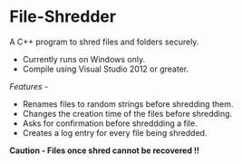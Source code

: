 File-Shredder
=============

A C++ program to shred files and folders securely.

- Currently runs on Windows only.
- Compile using Visual Studio 2012 or greater.

*Features* -

- Renames files to random strings before shredding them.
- Changes the creation time of the files before shredding.
- Asks for confirmation before shreddding a file.
- Creates a log entry for every file being shredded.

**Caution - Files once shred cannot be recovered !!**
